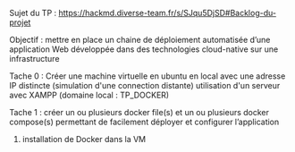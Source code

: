 Sujet du TP : https://hackmd.diverse-team.fr/s/SJqu5DjSD#Backlog-du-projet

Objectif : mettre en place un chaine de déploiement automatisée d’une application Web développée dans des technologies cloud-native sur une infrastructure

Tache 0 : 
Créer une machine virtuelle en ubuntu en local avec une adresse IP distincte (simulation d'une connection distante)
utilisation d'un serveur avec XAMPP (domaine local : TP_DOCKER)

Tache 1 : créer un ou plusieurs docker file(s) et un ou plusieurs docker compose(s) permettant de facilement déployer et configurer l’application
1. installation de Docker dans la VM
